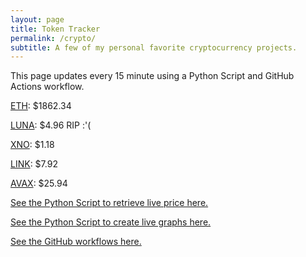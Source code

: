 ```yaml
---
layout: page
title: Token Tracker
permalink: /crypto/
subtitle: A few of my personal favorite cryptocurrency projects.
---
```


 This page updates every 15 minute using a Python Script and GitHub Actions workflow.


<!--BEGINCRYPTOINPUT-->
[ETH](https://smfxfc.github.io/crypto/eth.html): $1862.34

[LUNA](https://smfxfc.github.io/crypto/luna.html): $4.96 RIP :'(

[XNO](https://smfxfc.github.io/crypto/xno.html): $1.18

[LINK](https://smfxfc.github.io/crypto/link.html): $7.92

[AVAX](https://smfxfc.github.io/crypto/avax.html): $25.94

<!--ENDCRYPTOINPUT-->
 
 
[See the Python Script to retrieve live price here.](https://github.com/smfxfc/smfxfc.github.io/blob/master/src/get_cryptos.py)

[See the Python Script to create live graphs here.](https://github.com/smfxfc/smfxfc.github.io/blob/master/src/graph_crypto.py)

[See the GitHub workflows here.](https://github.com/smfxfc/smfxfc.github.io/blob/master/.github/workflows/)
